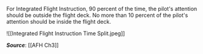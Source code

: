 For Integrated Flight Instruction, 90 percent of the time, the pilot's attention should be outside the flight deck. No more than 10 percent of the pilot's attention should be inside the flight deck.

![[Integrated Flight Instruction Time Split.jpeg]]

***Source***: [[AFH Ch3]]